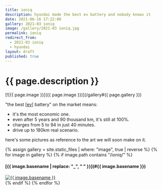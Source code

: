 ```yaml
---
title: ioniq
description: hyundai made the best ev battery and nobody knows it
date: 2021-06-16 17:22:00
gallery: 2021-03 ioniq
image: /gallery/2021-03 ioniq.jpg
permalink: ioniq
redirect_from:
  - 2021-03 ioniq
  - hyundai
layout: draft
published: true
---
```


# {{ page.description }}

[![{{ page.image }}]({{ page.image }})](/gallery#{{ page.gallery }})

"the best [[ev](/ev)] battery" on the market means:

- it's the most economic one.
- even after 5 years and 90 thousand km, it's still at 100%.
- charges from 5 to 94 in just 40 minutes.
- drive up to 180km real scenario.

here's some pictures as reference to the art we will soon make on it.

<section id="thumbnails">
  {% assign gallery = site.static_files | where: "image", true | reverse %}
  {% for image in gallery %}
  {% if image.path contains "/ioniq/" %}
  <article>
   <a name="{{ image.name }}" />
   <h4>[{{ image.basename | replace: "_", " " }}](#{{ image.basename }})</h4>
   <a class="thumbnail" href="{{ image.path }}" data-position="{{ site.thumbnail_position }}"><img src="{{ image.path }}" alt="{{ image.basename }}" /></a>
  </article>
  {% endif %}
  {% endfor %}
</section>
